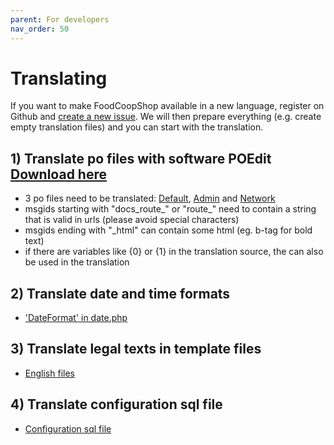 ```yaml
---
parent: For developers
nav_order: 50
---
```


# Translating

If you want to make FoodCoopShop available in a new language, register on Github and [create a new issue]({{site.repo_url}}/issues/new). We will then prepare everything (e.g. create empty translation files) and you can start with the translation.

## 1) Translate po files with software POEdit [Download here](https://poedit.net)
* 3 po files need to be translated: [Default]({{site.repo_url}}/tree/develop/resources/locales/en_US/default.po), [Admin]({{site.repo_url}}/tree/develop/plugins/Admin/resources/locales/en_US/admin.po) and [Network]({{site.repo_url}}/tree/develop/plugins/Network/resources/locales/en_US/network.po)
* msgids starting with "docs_route_" or "route_" need to contain a string that is valid in urls (please avoid special characters)
* msgids ending with "_html" can contain some html (eg. b-tag for bold text)
* if there are variables like {0} or {1} in the translation source, the can also be used in the translation

## 2) Translate date and time formats
* ['DateFormat' in date.php]({{site.repo_url}}/tree/develop/config/Locale/en_US/date.php)

## 3) Translate legal texts in template files
* [English files]({{site.repo_url}}/tree/develop/templates/element/legal/en_US)

## 4) Translate configuration sql file
* [Configuration sql file]({{site.repo_url}}/tree/develop/config/sql/_installation/clean-db-data-en_US.sql)
